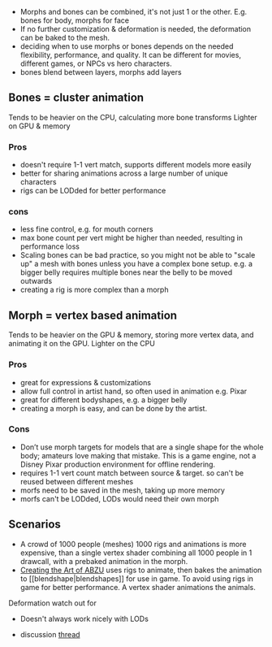 - Morphs and bones can be combined, it's not just 1 or the other. E.g. bones for body, morphs for face
- If no further customization & deformation is needed, the deformation can be baked to the mesh.
- deciding when to use morphs or bones depends on the needed flexibility, performance, and quality. It can be different for movies, different games, or NPCs vs hero characters.
- bones blend between layers, morphs add layers 
## Bones = cluster animation
Tends to be heavier on the CPU, calculating more bone transforms
Lighter on GPU & memory
### Pros
- doesn't require 1-1 vert match, supports different models more easily
- better for sharing animations across a large number of unique characters
- rigs can be LODded for better performance
### cons
- less fine control, e.g. for mouth corners
- max bone count per vert might be higher than needed, resulting in performance loss
- Scaling bones can be bad practice, so you might not be able to "scale up" a mesh with bones unless you have a complex bone setup. e.g. a bigger belly requires multiple bones near the belly to be moved outwards 
- creating a rig is more complex than a morph
## Morph = vertex based animation
Tends to be heavier on the GPU & memory, storing more vertex data, and animating it on the GPU.
Lighter on the CPU
### Pros
- great for expressions & customizations
- allow full control in artist hand, so often used in animation e.g. Pixar
- great for different bodyshapes, e.g. a bigger belly
- creating a morph is easy, and can be done by the artist.

### Cons
- Don’t use morph targets for models that are a single shape for the whole body; amateurs love making that mistake.  This is a game engine, not a Disney Pixar production environment for offline rendering.
- requires 1-1 vert count match between source & target. so can't be reused between different meshes
- morfs need to be saved in the mesh, taking up more memory
- morfs can't be LODded, LODs would need their own morph

## Scenarios
- A crowd of 1000 people (meshes)
	1000 rigs and animations is more expensive, than a single vertex shader combining all 1000 people in 1 drawcall, with a prebaked animation in the morph.
- [Creating the Art of ABZU](https://www.youtube.com/watch?v=l9NX06mvp2E) uses rigs to animate, then bakes the animation to [[blendshape|blendshapes]] for use in game. To avoid using rigs in game for better performance. A vertex shader animations the animals.

Deformation watch out for
- Doesn't always work nicely with LODs

- discussion [thread](https://forums.unrealengine.com/t/morphs-v-s-bones-for-facial-rigging/111257/8) 